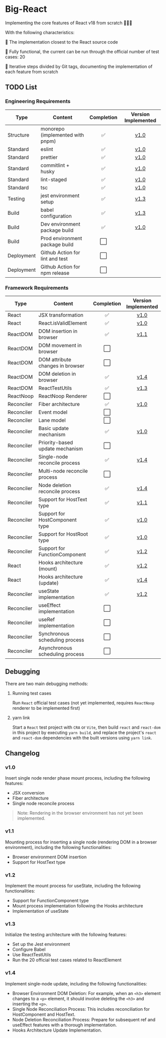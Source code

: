 # Big-React

Implementing the core features of React v18 from scratch 🎉🎉🎉

With the following characteristics:

👬 The implementation closest to the React source code

💪 Fully functional, the current can be run through the official number of test cases: 20

🚶 Iterative steps divided by Git tags, documenting the implementation of each feature from scratch

## TODO List

### Engineering Requirements

| Type       | Content                          | Completion |                    Version Implemented                     |
| ---------- | -------------------------------- | :--------: | :--------------------------------------------------------: |
| Structure  | monorepo (implemented with pnpm) |     ✅     | [v1.0](https://github.com/CassandraCat/BigReact/tree/v1.0) |
| Standard   | eslint                           |     ✅     | [v1.0](https://github.com/CassandraCat/BigReact/tree/v1.0) |
| Standard   | prettier                         |     ✅     | [v1.0](https://github.com/CassandraCat/BigReact/tree/v1.0) |
| Standard   | commitlint + husky               |     ✅     | [v1.0](https://github.com/CassandraCat/BigReact/tree/v1.0) |
| Standard   | lint-staged                      |     ✅     | [v1.0](https://github.com/CassandraCat/BigReact/tree/v1.0) |
| Standard   | tsc                              |     ✅     | [v1.0](https://github.com/CassandraCat/BigReact/tree/v1.0) |
| Testing    | jest environment setup           |     ✅     | [v1.3](https://github.com/CassandraCat/BigReact/tree/v1.3) |
| Build      | babel configuration              |     ✅     | [v1.3](https://github.com/CassandraCat/BigReact/tree/v1.3) |
| Build      | Dev environment package build    |     ✅     | [v1.0](https://github.com/CassandraCat/BigReact/tree/v1.0) |
| Build      | Prod environment package build   |    ⬜️     |                                                            |
| Deployment | Github Action for lint and test  |    ⬜️     |                                                            |
| Deployment | Github Action for npm release    |    ⬜️     |                                                            |

### Framework Requirements

| Type       | Content                          | Completion |                    Version Implemented                     |
| ---------- | -------------------------------- | :--------: | :--------------------------------------------------------: |
| React      | JSX transformation               |     ✅     | [v1.0](https://github.com/CassandraCat/BigReact/tree/v1.0) |
| React      | React.isValidElement             |     ✅     | [v1.0](https://github.com/CassandraCat/BigReact/tree/v1.0) |
| ReactDOM   | DOM insertion in browser         |     ✅     | [v1.1](https://github.com/CassandraCat/BigReact/tree/v1.1) |
| ReactDOM   | DOM movement in browser          |    ⬜️     |                                                            |
| ReactDOM   | DOM attribute changes in browser |    ⬜️     |                                                            |
| ReactDOM   | DOM deletion in browser          |     ✅     | [v1.4](https://github.com/CassandraCat/BigReact/tree/v1.4) |
| ReactDOM   | ReactTestUtils                   |     ✅     | [v1.3](https://github.com/CassandraCat/BigReact/tree/v1.3) |
| ReactNoop  | ReactNoop Renderer               |    ⬜️     |                                                            |
| Reconciler | Fiber architecture               |     ✅     | [v1.0](https://github.com/CassandraCat/BigReact/tree/v1.0) |
| Reconciler | Event model                      |    ⬜️     |                                                            |
| Reconciler | Lane model                       |    ⬜️     |                                                            |
| Reconciler | Basic update mechanism           |     ✅     | [v1.0](https://github.com/CassandraCat/BigReact/tree/v1.0) |
| Reconciler | Priority-based update mechanism  |    ⬜️     |                                                            |
| Reconciler | Single-node reconcile process    |     ✅     | [v1.4](https://github.com/CassandraCat/BigReact/tree/v1.4) |
| Reconciler | Multi-node reconcile process     |    ⬜️     |                                                            |
| Reconciler | Node deletion reconcile process  |     ✅     | [v1.4](https://github.com/CassandraCat/BigReact/tree/v1.4) |
| Reconciler | Support for HostText type        |     ✅     | [v1.1](https://github.com/CassandraCat/BigReact/tree/v1.1) |
| Reconciler | Support for HostComponent type   |     ✅     | [v1.0](https://github.com/CassandraCat/BigReact/tree/v1.0) |
| Reconciler | Support for HostRoot type        |     ✅     | [v1.0](https://github.com/CassandraCat/BigReact/tree/v1.0) |
| Reconciler | Support for FunctionComponent    |     ✅     | [v1.2](https://github.com/CassandraCat/BigReact/tree/v1.2) |
| React      | Hooks architecture (mount)       |     ✅     | [v1.2](https://github.com/CassandraCat/BigReact/tree/v1.2) |
| React      | Hooks architecture (update)      |     ✅     | [v1.4](https://github.com/CassandraCat/BigReact/tree/v1.4) |
| Reconciler | useState implementation          |     ✅     | [v1.2](https://github.com/CassandraCat/BigReact/tree/v1.2) |
| Reconciler | useEffect implementation         |    ⬜️     |                                                            |
| Reconciler | useRef implementation            |    ⬜️     |                                                            |
| Reconciler | Synchronous scheduling process   |    ⬜️     |                                                            |
| Reconciler | Asynchronous scheduling process  |    ⬜️     |                                                            |

## Debugging

There are two main debugging methods:

1. Running test cases

   Run `React` official test cases (not yet implemented, requires `ReactNoop` renderer to be implemented first)

2. yarn link

   Start a `React` test project with `CRA` or `Vite`, then build `react` and `react-dom` in this project by executing `yarn build`, and replace the project's `react` and `react-dom` dependencies with the built versions using `yarn link`.

## Changelog

### v1.0

Insert single node render phase mount process, including the following features:

- JSX conversion
- Fiber architecture
- Single node reconcile process

> Note: Rendering in the browser environment has not yet been implemented.

### v1.1

Mounting process for inserting a single node (rendering DOM in a browser environment), including the following functionalities:

- Browser environment DOM insertion
- Support for HostText type

### v1.2

Implement the mount process for useState, including the following functionalities:

- Support for FunctionComponent type
- Mount process implementation following the Hooks architecture
- Implementation of useState

### v1.3

Initialize the testing architecture with the following features:

- Set up the Jest environment
- Configure Babel
- Use ReactTestUtils
- Run the 20 official test cases related to ReactElement

### v1.4

Implement single-node update, including the following functionalities:

- Browser Environment DOM Deletion: For example, when an `<h3>` element changes to a `<p>` element, it should involve deleting the `<h3>` and inserting the `<p>`.
- Single Node Reconciliation Process: This includes reconciliation for HostComponent and HostText.
- Node Deletion Reconciliation Process: Prepare for subsequent ref and useEffect features with a thorough implementation.
- Hooks Architecture Update Implementation.
